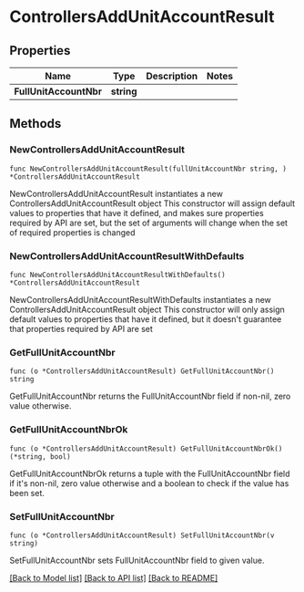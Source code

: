 # ControllersAddUnitAccountResult

## Properties

Name | Type | Description | Notes
------------ | ------------- | ------------- | -------------
**FullUnitAccountNbr** | **string** |  | 

## Methods

### NewControllersAddUnitAccountResult

`func NewControllersAddUnitAccountResult(fullUnitAccountNbr string, ) *ControllersAddUnitAccountResult`

NewControllersAddUnitAccountResult instantiates a new ControllersAddUnitAccountResult object
This constructor will assign default values to properties that have it defined,
and makes sure properties required by API are set, but the set of arguments
will change when the set of required properties is changed

### NewControllersAddUnitAccountResultWithDefaults

`func NewControllersAddUnitAccountResultWithDefaults() *ControllersAddUnitAccountResult`

NewControllersAddUnitAccountResultWithDefaults instantiates a new ControllersAddUnitAccountResult object
This constructor will only assign default values to properties that have it defined,
but it doesn't guarantee that properties required by API are set

### GetFullUnitAccountNbr

`func (o *ControllersAddUnitAccountResult) GetFullUnitAccountNbr() string`

GetFullUnitAccountNbr returns the FullUnitAccountNbr field if non-nil, zero value otherwise.

### GetFullUnitAccountNbrOk

`func (o *ControllersAddUnitAccountResult) GetFullUnitAccountNbrOk() (*string, bool)`

GetFullUnitAccountNbrOk returns a tuple with the FullUnitAccountNbr field if it's non-nil, zero value otherwise
and a boolean to check if the value has been set.

### SetFullUnitAccountNbr

`func (o *ControllersAddUnitAccountResult) SetFullUnitAccountNbr(v string)`

SetFullUnitAccountNbr sets FullUnitAccountNbr field to given value.



[[Back to Model list]](../README.md#documentation-for-models) [[Back to API list]](../README.md#documentation-for-api-endpoints) [[Back to README]](../README.md)


